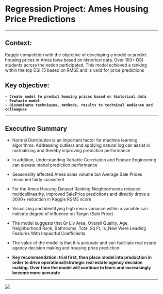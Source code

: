 # Regression Project: Ames Housing Price Predictions

---

## Context:
Kaggle competition with the objective of developing a model to predict housing prices in Ames Iowa based on historical data.  Over 100+ DSI students across the nation participated.  This model achieved a ranking within the top DSI 15 based on RMSE and is valid for price predictions

## Key objective:
 <B>
 
    - Create model to predict housing prices based on historical data
    - Evaluate model
    - Disseminate techniques, methods, results to technical audience and colleagues
 </B>
 
---

## Executive Summary

- Normal Distribution is an important factor for machine learning algorithms.  Addressing outliers and applying natural log can assist in normalizing and thereby improving prediction performance

- In addition, Understanding Variable Correlation and Feature Engineering can elevate model prediction performance

- Seasonality affected Ames sales volume but Average Sale Prices remained fairly consistent

- For the Ames Housing Dataset Ranking Neighborhoods reduced multicollinearity, improved SalePrice predictions and directly drove a 3000+ reduction in Kaggle RSME score

- Visualizing and identifying high mean variance within a variable can indicate degree of influence on Target (Sale Price)

- The model suggests that Gr Liv Area, Overall Quality, Age, Neighborhood Rank, Bathrooms, Total Sq Ft, Is_New Were Leading Features With Impactful Coefficients

- The value of the model is that it is accurate and can facilitate real estate agency decision making and housing price prediction

- <B>Key recommendation: trial first, then place model into production in order to drive operational/strategic real estate agency decision making.  Over time the model will continue to learn and increasingly become more accurate </B>

---

<img src=https://i.imgur.com/HhZDbQy.png>
